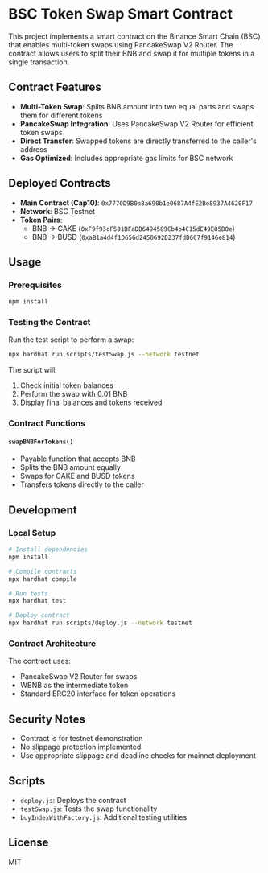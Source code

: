 # BSC Token Swap Smart Contract

This project implements a smart contract on the Binance Smart Chain (BSC) that enables multi-token swaps using PancakeSwap V2 Router. The contract allows users to split their BNB and swap it for multiple tokens in a single transaction.

## Contract Features

- **Multi-Token Swap**: Splits BNB amount into two equal parts and swaps them for different tokens
- **PancakeSwap Integration**: Uses PancakeSwap V2 Router for efficient token swaps
- **Direct Transfer**: Swapped tokens are directly transferred to the caller's address
- **Gas Optimized**: Includes appropriate gas limits for BSC network

## Deployed Contracts

- **Main Contract (Cap10)**: `0x7770D9B0a8a690b1e0687A4fE2Be8937A4620F17`
- **Network**: BSC Testnet
- **Token Pairs**: 
  - BNB -> CAKE (`0xF9f93cF501BFaDB6494589Cb4b4C15dE49E85D0e`)
  - BNB -> BUSD (`0xaB1a4d4f1D656d2450692D237fdD6C7f9146e814`)

## Usage

### Prerequisites

```bash
npm install
```

### Testing the Contract

Run the test script to perform a swap:

```bash
npx hardhat run scripts/testSwap.js --network testnet
```

The script will:
1. Check initial token balances
2. Perform the swap with 0.01 BNB
3. Display final balances and tokens received

### Contract Functions

#### `swapBNBForTokens()`
- Payable function that accepts BNB
- Splits the BNB amount equally
- Swaps for CAKE and BUSD tokens
- Transfers tokens directly to the caller

## Development

### Local Setup

```bash
# Install dependencies
npm install

# Compile contracts
npx hardhat compile

# Run tests
npx hardhat test

# Deploy contract
npx hardhat run scripts/deploy.js --network testnet
```

### Contract Architecture

The contract uses:
- PancakeSwap V2 Router for swaps
- WBNB as the intermediate token
- Standard ERC20 interface for token operations

## Security Notes

- Contract is for testnet demonstration
- No slippage protection implemented
- Use appropriate slippage and deadline checks for mainnet deployment

## Scripts

- `deploy.js`: Deploys the contract
- `testSwap.js`: Tests the swap functionality
- `buyIndexWithFactory.js`: Additional testing utilities

## License

MIT
